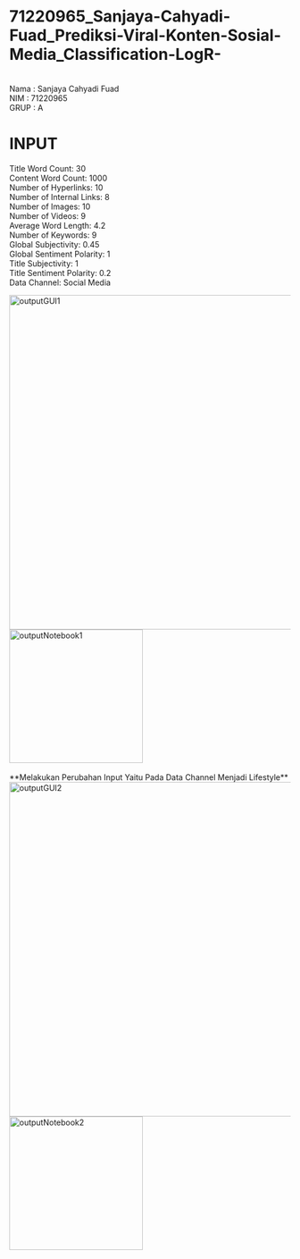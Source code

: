 # 71220965_Sanjaya-Cahyadi-Fuad_Prediksi-Viral-Konten-Sosial-Media_Classification-LogR-
<br>
Nama  : Sanjaya Cahyadi Fuad<br>
NIM   : 71220965<br>
GRUP  : A<br>

# INPUT
Title Word Count: 30<br>
Content Word Count: 1000<br>
Number of Hyperlinks: 10<br>
Number of Internal Links: 8<br>
Number of Images: 10<br>
Number of Videos: 9<br>
Average Word Length: 4.2<br>
Number of Keywords: 9<br>
Global Subjectivity: 0.45<br>
Global Sentiment Polarity: 1<br>
Title Subjectivity: 1<br>
Title Sentiment Polarity: 0.2<br>
Data Channel: Social Media<br>

<img width="599" alt="outputGUI1" src="https://github.com/SanjayaCF/71220965_Sanjaya-Cahyadi-Fuad_Prediksi-Viral-Konten-Sosial-Media_Classification-LogR-/assets/117884188/5fffc28d-ab8e-4d4b-9cbd-a53e36fdecee">
<img width="239" alt="outputNotebook1" src="https://github.com/SanjayaCF/71220965_Sanjaya-Cahyadi-Fuad_Prediksi-Viral-Konten-Sosial-Media_Classification-LogR-/assets/117884188/55391f62-071e-487e-af8b-611abe1d2000">
<br>
<br>
**Melakukan Perubahan Input Yaitu Pada Data Channel Menjadi Lifestyle**
<img width="599" alt="outputGUI2" src="https://github.com/SanjayaCF/71220965_Sanjaya-Cahyadi-Fuad_Prediksi-Viral-Konten-Sosial-Media_Classification-LogR-/assets/117884188/9544bbaf-7187-44a5-a3b4-5362ad88918c">
<img width="239" alt="outputNotebook2" src="https://github.com/SanjayaCF/71220965_Sanjaya-Cahyadi-Fuad_Prediksi-Viral-Konten-Sosial-Media_Classification-LogR-/assets/117884188/a627cff9-01d7-4625-bb3b-c792e7821d30">
